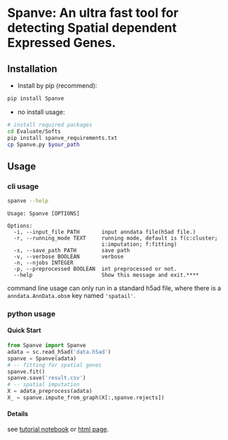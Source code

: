 # Spanve: An ultra fast tool for detecting Spatial dependent Expressed Genes.

## Installation

- Install by pip (recommend):

```bash
pip install Spanve
```

- no install usage:

```bash
# install required packages
cd Evaluate/Softs
pip install spanve_requirements.txt
cp Spanve.py $your_path
```

## Usage

### cli usage

```bash
spanve --help
```

```
Usage: Spanve [OPTIONS]

Options:
  -i, --input_file PATH       input anndata file(h5ad file.)
  -r, --running_mode TEXT     running mode, default is f(c:cluster;
                              i:imputation; f:fitting)
  -s, --save_path PATH        save path
  -v, --verbose BOOLEAN       verbose
  -n, --njobs INTEGER
  -p, --preprocessed BOOLEAN  int preprocessed or not.
  --help                      Show this message and exit.****
```
command line usage can only run in a standard h5ad file, where there is a `anndata.AnnData.obsm` key named `'spatail'`.

### python usage

#### Quick Start

```python
from Spanve import Spanve
adata = sc.read_h5ad('data.h5ad')
spanve = Spanve(adata)
# -- fitting for spatial genes
spanve.fit()
spanve.save('result.csv')
# -- spatial imputation
X = adata_preprocess(adata)
X_ = spanve.impute_from_graph(X[:,spanve.rejects])
```

#### Details

see [tutorial notebook](tutorial.ipynb) or [html page](http://htmlpreview.github.io/?https://github.com/gx-Cai/Spanve/blob/main/tutorial.html).